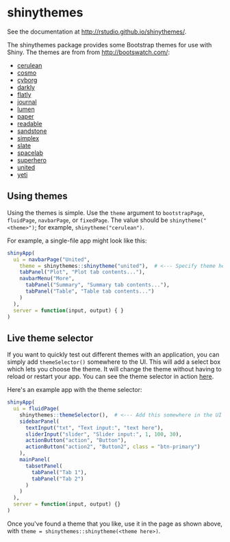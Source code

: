 shinythemes
===========

See the documentation at http://rstudio.github.io/shinythemes/.

The shinythemes package provides some Bootstrap themes for use with Shiny. The themes are from from http://bootswatch.com/:

* [cerulean](http://bootswatch.com/cerulean/)
* [cosmo](http://bootswatch.com/cosmo/)
* [cyborg](http://bootswatch.com/cyborg/)
* [darkly](http://bootswatch.com/darkly/)
* [flatly](http://bootswatch.com/flatly/)
* [journal](http://bootswatch.com/journal/)
* [lumen](http://bootswatch.com/lumen/)
* [paper](http://bootswatch.com/paper/)
* [readable](http://bootswatch.com/readable/)
* [sandstone](http://bootswatch.com/sandstone/)
* [simplex](http://bootswatch.com/simplex/)
* [slate](http://bootswatch.com/slate/)
* [spacelab](http://bootswatch.com/spacelab/)
* [superhero](http://bootswatch.com/superhero/)
* [united](http://bootswatch.com/united/)
* [yeti](http://bootswatch.com/yeti/)

## Using themes

Using the themes is simple. Use the `theme` argument to `bootstrapPage`, `fluidPage`, `navbarPage`, or `fixedPage`. The value should be `shinytheme("<theme>")`; for example, `shinytheme("cerulean")`.

For example, a single-file app might look like this:

```R
shinyApp(
  ui = navbarPage("United",
    theme = shinythemes::shinytheme("united"),  # <--- Specify theme here
    tabPanel("Plot", "Plot tab contents..."),
    navbarMenu("More",
      tabPanel("Summary", "Summary tab contents..."),
      tabPanel("Table", "Table tab contents...")
    )
  ),
  server = function(input, output) { }
)
```

## Live theme selector

If you want to quickly test out different themes with an application, you can simply add `themeSelector()` somewhere to the UI. This will add a select box which lets you choose the theme. It will change the theme without having to reload or restart your app. You can see the theme selector in action [here](https://gallery.shinyapps.io/117-shinythemes/).

Here's an example app with the theme selector:

```R
shinyApp(
  ui = fluidPage(
    shinythemes::themeSelector(),  # <--- Add this somewhere in the UI
    sidebarPanel(
      textInput("txt", "Text input:", "text here"),
      sliderInput("slider", "Slider input:", 1, 100, 30),
      actionButton("action", "Button"),
      actionButton("action2", "Button2", class = "btn-primary")
    ),
    mainPanel(
      tabsetPanel(
        tabPanel("Tab 1"),
        tabPanel("Tab 2")
      )
    )
  ),
  server = function(input, output) {}
)
```

Once you've found a theme that you like, use it in the page as shown above, with `theme = shinythemes::shinytheme(<theme here>)`.
